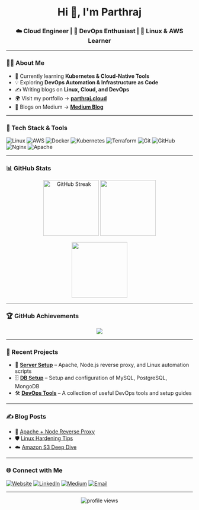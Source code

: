 <h1 align="center">Hi 👋, I'm Parthraj</h1>
<h3 align="center">☁️ Cloud Engineer | 🚀 DevOps Enthusiast | 🐧 Linux & AWS Learner</h3>

---

### 🧑‍💻 About Me
- 🌱 Currently learning **Kubernetes & Cloud-Native Tools**
- 💡 Exploring **DevOps Automation & Infrastructure as Code**
- ✍️ Writing blogs on **Linux, Cloud, and DevOps**  
- 🌍 Visit my portfolio → [**parthraj.cloud**](https://parthraj.cloud)
- 📝 Blogs on Medium → [**Medium Blog**](https://parth-raj.medium.com/)

---

### 🔧 Tech Stack & Tools
![Linux](https://img.shields.io/badge/Linux-FCC624?style=flat-square&logo=linux&logoColor=black)
![AWS](https://img.shields.io/badge/AWS-FF9900?style=flat-square&logo=amazon-aws&logoColor=white)
![Docker](https://img.shields.io/badge/Docker-2496ED?style=flat-square&logo=docker&logoColor=white)
![Kubernetes](https://img.shields.io/badge/Kubernetes-326CE5?style=flat-square&logo=kubernetes&logoColor=white)
![Terraform](https://img.shields.io/badge/Terraform-7B42BC?style=flat-square&logo=terraform&logoColor=white)
![Git](https://img.shields.io/badge/Git-F05032?style=flat-square&logo=git&logoColor=white)
![GitHub](https://img.shields.io/badge/GitHub-181717?style=flat-square&logo=github&logoColor=white)
![Nginx](https://img.shields.io/badge/Nginx-009639?style=flat-square&logo=nginx&logoColor=white)
![Apache](https://img.shields.io/badge/Apache-D22128?style=flat-square&logo=apache&logoColor=white)

---

### 📊 GitHub Stats
<p align="center">
  <img src="https://github-readme-streak-stats.herokuapp.com?user=parthraj-g0hil&theme=radical" alt="GitHub Streak" height="150"/>
  <img src="https://github-readme-stats.vercel.app/api?username=parthraj-g0hil&show_icons=true&theme=radical&hide_title=true" height="150"/>
</p>

<p align="center">
  <img src="https://github-readme-stats.vercel.app/api/top-langs/?username=parthraj-g0hil&layout=compact&theme=radical" height="150"/>
</p>

---

### 🏆 GitHub Achievements
<p align="center">
  <img src="https://github-profile-trophy.vercel.app/?username=parthraj-g0hil&theme=radical&no-frame=true&margin-w=15&margin-h=15" />
</p>

---

### 🚀 Recent Projects
- 🔧 **[Server Setup](https://github.com/parthraj-g0hil/server-setup)** – Apache, Node.js reverse proxy, and Linux automation scripts  
- 🗄️ **[DB Setup](https://github.com/parthraj-g0hil/db-setup)** – Setup and configuration of MySQL, PostgreSQL, MongoDB  
- 🛠️ **[DevOps Tools](https://github.com/parthraj-g0hil/devops-tools)** – A collection of useful DevOps tools and setup guides  

---

### ✍️ Blog Posts
- 📖 [Apache + Node Reverse Proxy](https://parth-raj.medium.com/)  
- 🛡️ [Linux Hardening Tips](https://parth-raj.medium.com/)  
- ☁️ [Amazon S3 Deep Dive](https://parth-raj.medium.com/)  

---

### 🌐 Connect with Me
[![Website](https://img.shields.io/badge/🌐%20Website-parthraj.cloud-orange?style=flat-square)](https://parthraj.cloud)
[![LinkedIn](https://img.shields.io/badge/LinkedIn-blue?style=flat-square&logo=linkedin&logoColor=white)](https://www.linkedin.com/in/parthraj-g0hil/)
[![Medium](https://img.shields.io/badge/Medium-000000?style=flat-square&logo=medium&logoColor=white)](https://parth-raj.medium.com/)
[![Email](https://img.shields.io/badge/Email-grey?style=flat-square&logo=gmail&logoColor=white)](mailto:your.email@example.com)

---

<p align="center"> 
  <img src="https://komarev.com/ghpvc/?username=parthraj-g0hil&label=Profile%20Views&color=blue&style=flat-square" alt="profile views" />
</p>
